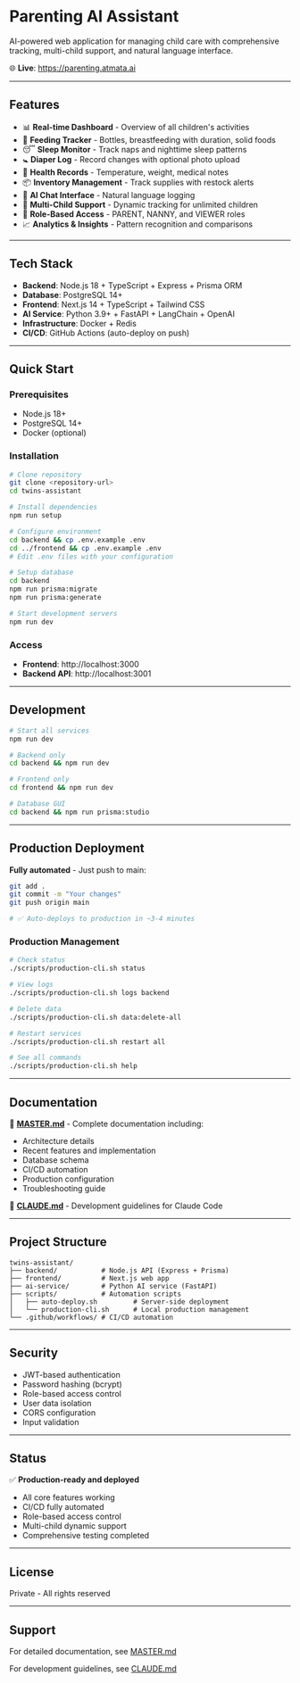 # Parenting AI Assistant

AI-powered web application for managing child care with comprehensive tracking, multi-child support, and natural language interface.

🌐 **Live**: https://parenting.atmata.ai

---

## Features

- 📊 **Real-time Dashboard** - Overview of all children's activities
- 🍼 **Feeding Tracker** - Bottles, breastfeeding with duration, solid foods
- 😴 **Sleep Monitor** - Track naps and nighttime sleep patterns
- 🚼 **Diaper Log** - Record changes with optional photo upload
- 🏥 **Health Records** - Temperature, weight, medical notes
- 📦 **Inventory Management** - Track supplies with restock alerts
- 🤖 **AI Chat Interface** - Natural language logging
- 👥 **Multi-Child Support** - Dynamic tracking for unlimited children
- 🔐 **Role-Based Access** - PARENT, NANNY, and VIEWER roles
- 📈 **Analytics & Insights** - Pattern recognition and comparisons

---

## Tech Stack

- **Backend**: Node.js 18 + TypeScript + Express + Prisma ORM
- **Database**: PostgreSQL 14+
- **Frontend**: Next.js 14 + TypeScript + Tailwind CSS
- **AI Service**: Python 3.9+ + FastAPI + LangChain + OpenAI
- **Infrastructure**: Docker + Redis
- **CI/CD**: GitHub Actions (auto-deploy on push)

---

## Quick Start

### Prerequisites
- Node.js 18+
- PostgreSQL 14+
- Docker (optional)

### Installation

```bash
# Clone repository
git clone <repository-url>
cd twins-assistant

# Install dependencies
npm run setup

# Configure environment
cd backend && cp .env.example .env
cd ../frontend && cp .env.example .env
# Edit .env files with your configuration

# Setup database
cd backend
npm run prisma:migrate
npm run prisma:generate

# Start development servers
npm run dev
```

### Access
- **Frontend**: http://localhost:3000
- **Backend API**: http://localhost:3001

---

## Development

```bash
# Start all services
npm run dev

# Backend only
cd backend && npm run dev

# Frontend only
cd frontend && npm run dev

# Database GUI
cd backend && npm run prisma:studio
```

---

## Production Deployment

**Fully automated** - Just push to main:

```bash
git add .
git commit -m "Your changes"
git push origin main

# ✅ Auto-deploys to production in ~3-4 minutes
```

### Production Management

```bash
# Check status
./scripts/production-cli.sh status

# View logs
./scripts/production-cli.sh logs backend

# Delete data
./scripts/production-cli.sh data:delete-all

# Restart services
./scripts/production-cli.sh restart all

# See all commands
./scripts/production-cli.sh help
```

---

## Documentation

📖 **[MASTER.md](MASTER.md)** - Complete documentation including:
- Architecture details
- Recent features and implementation
- Database schema
- CI/CD automation
- Production configuration
- Troubleshooting guide

📝 **[CLAUDE.md](CLAUDE.md)** - Development guidelines for Claude Code

---

## Project Structure

```
twins-assistant/
├── backend/           # Node.js API (Express + Prisma)
├── frontend/          # Next.js web app
├── ai-service/        # Python AI service (FastAPI)
├── scripts/           # Automation scripts
│   ├── auto-deploy.sh         # Server-side deployment
│   └── production-cli.sh      # Local production management
└── .github/workflows/ # CI/CD automation
```

---

## Security

- JWT-based authentication
- Password hashing (bcrypt)
- Role-based access control
- User data isolation
- CORS configuration
- Input validation

---

## Status

✅ **Production-ready and deployed**

- All core features working
- CI/CD fully automated
- Role-based access control
- Multi-child dynamic support
- Comprehensive testing completed

---

## License

Private - All rights reserved

---

## Support

For detailed documentation, see [MASTER.md](MASTER.md)

For development guidelines, see [CLAUDE.md](CLAUDE.md)
